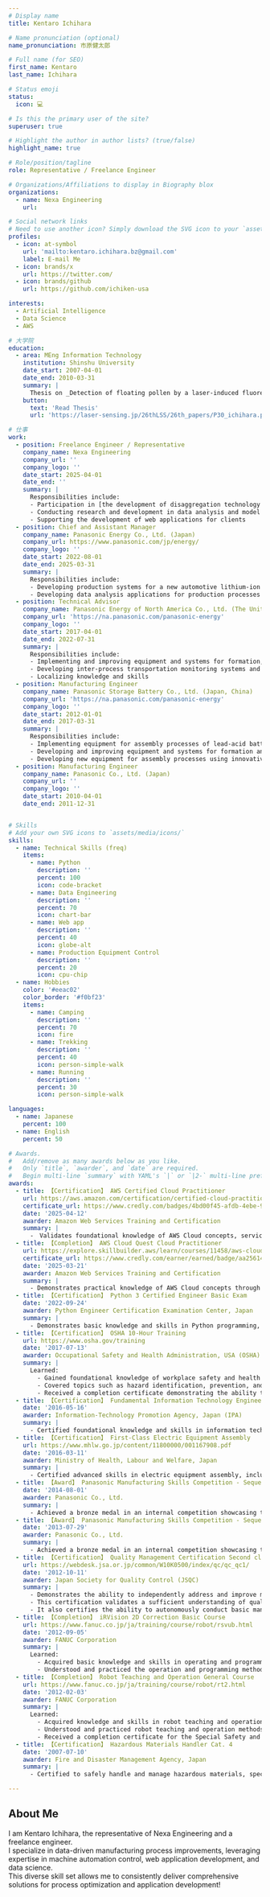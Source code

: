 ```yaml
---
# Display name
title: Kentaro Ichihara

# Name pronunciation (optional)
name_pronunciation: 市原健太郎

# Full name (for SEO)
first_name: Kentaro
last_name: Ichihara

# Status emoji
status:
  icon: 💻

# Is this the primary user of the site?
superuser: true

# Highlight the author in author lists? (true/false)
highlight_name: true

# Role/position/tagline
role: Representative / Freelance Engineer

# Organizations/Affiliations to display in Biography blox
organizations:
  - name: Nexa Engineering
    url: 

# Social network links
# Need to use another icon? Simply download the SVG icon to your `assets/media/icons/` folder.
profiles:
  - icon: at-symbol
    url: 'mailto:kentaro.ichihara.bz@gmail.com'
    label: E-mail Me
  - icon: brands/x
    url: https://twitter.com/
  - icon: brands/github
    url: https://github.com/ichiken-usa

interests:
  - Artificial Intelligence
  - Data Science
  - AWS

# 大学院
education:
  - area: MEng Information Technology
    institution: Shinshu University
    date_start: 2007-04-01
    date_end: 2010-03-31
    summary: |
      Thesis on _Detection of floating pollen by a laser-induced fluorescence spectrum(LIFS) lidar_. Supervised by Prof Yasunori Saito. Presented papers at the 25~27th Laser Sensing Symposium.
    button:
      text: 'Read Thesis'
      url: 'https://laser-sensing.jp/26thLSS/26th_papers/P30_ichihara.pdf'

# 仕事
work:
  - position: Freelance Engineer / Representative
    company_name: Nexa Engineering
    company_url: ''
    company_logo: ''
    date_start: 2025-04-01
    date_end: ''
    summary: |
      Responsibilities include:
      - Participation in [the development of disaggregation technology for the Green Innovation Fund Project](https://www.meti.go.jp/shingikai/sankoshin/green_innovation/industrial_restructuring/pdf/023_09_00.pdf)
      - Conducting research and development in data analysis and model building in collaboration with clients
      - Supporting the development of web applications for clients
  - position: Chief and Assistant Manager
    company_name: Panasonic Energy Co., Ltd. (Japan)
    company_url: https://www.panasonic.com/jp/energy/
    company_logo: ''
    date_start: 2022-08-01
    date_end: 2025-03-31
    summary: |
      Responsibilities include:
      - Developing production systems for a new automotive lithium-ion battery factory in the United States and Wakayama, Japan
      - Developing data analysis applications for production processes using Python
  - position: Technical Advisor
    company_name: Panasonic Energy of North America Co., Ltd. (The United States)
    company_url: 'https://na.panasonic.com/panasonic-energy'
    company_logo: ''
    date_start: 2017-04-01
    date_end: 2022-07-31
    summary: |
      Responsibilities include:
      - Implementing and improving equipment and systems for formation, warehouses, and shipping processes of automotive lithium-ion batteries in Nevada, the United States 
      - Developing inter-process transportation monitoring systems and establishing an operations team
      - Localizing knowledge and skills
  - position: Manufacturing Engineer
    company_name: Panasonic Storage Battery Co., Ltd. (Japan, China)
    company_url: 'https://na.panasonic.com/panasonic-energy'
    company_logo: ''
    date_start: 2012-01-01
    date_end: 2017-03-31
    summary: |
      Responsibilities include:
      - Implementing equipment for assembly processes of lead-acid batteries in Shenyang, China
      - Developing and improving equipment and systems for formation and shipping processes of lead-acid batteries in Shizuoka, Japan
      - Developing new equipment for assembly processes using innovative methods.
  - position: Manufacturing Engineer
    company_name: Panasonic Co., Ltd. (Japan)
    company_url: ''
    company_logo: ''
    date_start: 2010-04-01
    date_end: 2011-12-31


# Skills
# Add your own SVG icons to `assets/media/icons/`
skills:
  - name: Technical Skills (freq)
    items:
      - name: Python
        description: ''
        percent: 100
        icon: code-bracket
      - name: Data Engineering
        description: ''
        percent: 70
        icon: chart-bar
      - name: Web app
        description: ''
        percent: 40
        icon: globe-alt
      - name: Production Equipment Control
        description: ''
        percent: 20
        icon: cpu-chip
  - name: Hobbies
    color: '#eeac02'
    color_border: '#f0bf23'
    items:
      - name: Camping
        description: ''
        percent: 70
        icon: fire
      - name: Trekking 
        description: ''
        percent: 40
        icon: person-simple-walk
      - name: Running
        description: ''
        percent: 30
        icon: person-simple-walk

languages:
  - name: Japanese
    percent: 100
  - name: English
    percent: 50

# Awards.
#   Add/remove as many awards below as you like.
#   Only `title`, `awarder`, and `date` are required.
#   Begin multi-line `summary` with YAML's `|` or `|2-` multi-line prefix and indent 2 spaces below.
awards:
  - title: 【Certification】 AWS Certified Cloud Practitioner
    url: https://aws.amazon.com/certification/certified-cloud-practitioner/?nc1=h_ls
    certificate_url: https://www.credly.com/badges/4bd00f45-afdb-4ebe-9480-b19c38d1b9c6
    date: '2025-04-12'
    awarder: Amazon Web Services Training and Certification
    summary: |
      -　Validates foundational knowledge of AWS Cloud concepts, services, and terminology.
  - title: 【Completion】 AWS Cloud Quest Cloud Practitioner
    url: https://explore.skillbuilder.aws/learn/courses/11458/aws-cloud-quest-cloud-practitioner
    certificate_url: https://www.credly.com/earner/earned/badge/aa256142-cf42-4142-bbea-ecddb82c3b1a
    date: '2025-03-21'
    awarder: Amazon Web Services Training and Certification
    summary: |
      - Demonstrates practical knowledge of AWS Cloud concepts through interactive role-playing and hands-on challenges.
  - title: 【Certification】 Python 3 Certified Engineer Basic Exam
    date: '2022-09-24'
    awarder: Python Engineer Certification Examination Center, Japan
    summary: |
      - Demonstrates basic knowledge and skills in Python programming, including syntax, data structures, and object-oriented programming.
  - title: 【Certification】 OSHA 10-Hour Training
    url: https://www.osha.gov/training
    date: '2017-07-13'
    awarder: Occupational Safety and Health Administration, USA (OSHA)
    summary: |
      Learned:
        - Gained foundational knowledge of workplace safety and health standards as outlined by OSHA.
        - Covered topics such as hazard identification, prevention, and control, including basic fall protection, electrical safety, and personal protective equipment (PPE).
        - Received a completion certificate demonstrating the ability to recognize and address common workplace hazards effectively.
  - title: 【Certification】 Fundamental Information Technology Engineer Examination (FE)
    date: '2016-05-16'
    awarder: Information-Technology Promotion Agency, Japan (IPA)
    summary: |
      - Certified foundational knowledge and skills in information technology, including programming, algorithms, and system design.
  - title: 【Certification】 First-Class Electric Equipment Assembly 
    url: https://www.mhlw.go.jp/content/11800000/001167908.pdf
    date: '2016-03-11'
    awarder: Ministry of Health, Labour and Welfare, Japan
    summary: |
      - Certified advanced skills in electric equipment assembly, including wiring, testing, and troubleshooting of electrical systems.
  - title: 【Award】 Panasonic Manufacturing Skills Competition - Sequence Control Bronze Award
    date: '2014-08-01'
    awarder: Panasonic Co., Ltd.
    summary: |
      - Achieved a bronze medal in an internal competition showcasing technical skills.
  - title: 【Award】 Panasonic Manufacturing Skills Competition - Sequence Control Bronze Award
    date: '2013-07-29'
    awarder: Panasonic Co., Ltd.
    summary: |
      - Achieved a bronze medal in an internal competition showcasing technical skills.
  - title: 【Certification】 Quality Management Certification Second class
    url: https://webdesk.jsa.or.jp/common/W10K0500/index/qc/qc_qc1/
    date: '2012-10-11'
    awarder: Japan Society for Quality Control (JSQC)
    summary: |
      - Demonstrates the ability to independently address and improve many quality-related issues commonly encountered in the workplace by utilizing statistical methods, including the Seven QC Tools and New Seven QC Tools. 
      - This certification validates a sufficient understanding of quality management practices and the capability to carry out appropriate activities. 
      - It also certifies the ability to autonomously conduct basic management and improvement activities.
  - title: 【Completion】 iRVision 2D Correction Basic Course
    url: https://www.fanuc.co.jp/ja/training/course/robot/rsvub.html
    date: '2012-09-05'
    awarder: FANUC Corporation
    summary: |
      Learned:
        - Acquired basic knowledge and skills in operating and programming the iRVision built-in vision function for robot controllers.
        - Understood and practiced the operation and programming methods for the 2D correction function using a single camera.
  - title: 【Completion】 Robot Teaching and Operation General Course
    url: https://www.fanuc.co.jp/ja/training/course/robot/rt2.html
    date: '2012-02-03'
    awarder: FANUC Corporation
    summary: |
      Learned:
        - Acquired knowledge and skills in robot teaching and operation, focusing on programming methods for material handling.
        - Understood and practiced robot teaching and operation methods, programming using basic commands, system operation, and daily inspection methods.
        - Received a completion certificate for the Special Safety and Health Education for Teaching and Operation.
  - title: 【Certification】 Hazardous Materials Handler Cat. 4
    date: '2007-07-10'
    awarder: Fire and Disaster Management Agency, Japan
    summary: |
      - Certified to safely handle and manage hazardous materials, specifically flammable liquids, in compliance with Japanese safety regulations.

---
```


## About Me

I am Kentaro Ichihara, the representative of Nexa Engineering and a freelance engineer.  
I specialize in data-driven manufacturing process improvements, leveraging expertise in machine automation control, web application development, and data science.  
This diverse skill set allows me to consistently deliver comprehensive solutions for process optimization and application development!
